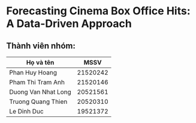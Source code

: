 ﻿# Forecasting Cinema Box Office Hits: A Data-Driven Approach
## Thành viên nhóm:
| Họ và tên     | MSSV          |
| ------------- | ------------- |
| Phan Huy Hoang | 21520242 |
| Pham Thi Tram Anh | 21520146 |
| Duong Van Nhat Long | 20521561 |
| Truong Quang Thien | 20520310 |
| Le Dinh Duc | 19521372 |
